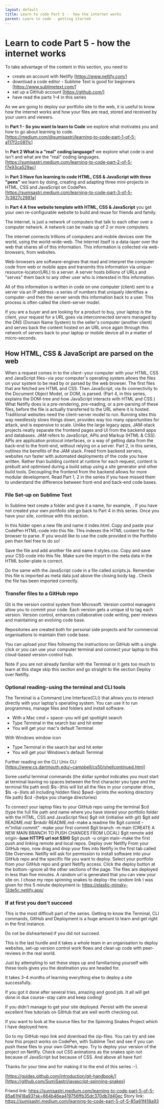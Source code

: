 ```yaml
---
layout: default
title: Learn to code Part 5 -  how the internet works
parent: Learn to code - getting started
---
```


# Learn to code Part 5 - how the internet works

To take advantage of the content in this section, you need to

- create an account with Netifly [https://www.netlify.com/]
- download a code editor - Sublime Text is good for beginners [https://www.sublimetext.com/]
- set up a GitHub account [https://github.com/]
- have read the parts 1–4 in this series

As we are going to deploy our portfolio site to the web, it is useful to know how the internet works and how your files are read, stored and received by your users and viewers.

In **Part 1 - So you want to learn to Code** we explore what motivates you and how to go about learning to code.[https://medium.com/@sumisastri/learning-to-code-part-1-of-5-a117f2c0811c]

In **Part 2 What is a "real" coding language?** we explore what code is and isn't and what are the "real" coding languages.[https://sumisastri.medium.com/learning-to-code-part-2-of-5-f7e93ca529ac]

In **Part 3 Have fun learning to code HTML, CSS & JavaScript with three "pens"** we learn by doing, creating and adapting three mini-projects in HTML, CSS and JavaScript on CodePen. [https://sumisastri.medium.com/learning-to-code-part-3-of-5-7c3827c2981a]

In **Part 4 A free website template with HTML, CSS & JavaScript** you get your own re-configurable website to build and reuse for friends and family.

The internet, is just a network of computers that talk to each other over a computer network. A network can be made up of 2 or more computers.

The internet connects trillions of computers and mobile devices over the world, using the world-wide-web. The internet itself is a data-layer over the web that shares all of this information.
This information is collected via web-browsers, from websites.

Web-browsers are software-engines that read and interpret the computer code from web or mobile apps and transmits this information via unique-resource-locator(URL) to a server. A server hosts billions of URLs and "serves" them back to any other user who is interested in this information.

All of this information is written in code on one computer (client) sent to a server via an IP address - a series of numbers that uniquely identifies a computer - and then the server sends this information back to a user. This process is often called the client-server model.

If you are a buyer and are looking for a product to buy, your laptop is the client, your request for a URL goes via interconnected servers managed by the DNS (Domain Name System) to the seller's computer (another client) and serves back the content hosted on an URL once again through this network of servers back to your laptop or mobile device all in a matter of micro-seconds.

## How HTML, CSS & JavaScript are parsed on the web

When a request comes in to the client - your computer with your HTML, CSS and JavaScript files - via your computer's operating system allows the files on your system to be read by or parsed by the web browser.
The first files that are fetched are HTML and CSS. Then JavaScript, via its connectivity to the Document Object Model, or DOM, is parsed. (Part 4, in this series, explains the DOM-tree and how JavaScript interacts with HTML and CSS.)
What Netifly does is a pre-rendering, pre-reading, or a pre-parsing of these files, before the file is actually transferred to the URL where it is hosted.
Traditional websites need the client-server model to run. Running sites this way needlessly slows things down, provides way too many opportunities for attack, and is expensive to scale.
Unlike the large legacy apps, JAM-stack projects neatly separate the frontend pages and UI from the backend apps and databases. JAM refers to JavaScript, APIs and Markup (HTML & CSS). APIs are application protocol interfaces, or a way of getting data from the back-end to the front-end, without relying on a server.
Part 2, in this series, outlines the benefits of the JAM stack.
Freed from backend servers, websites run faster with automated deployments of the code you have written.
Rather than building content at runtime for each request, content is prebuilt and optimised during a build setup using a site generator and other build tools.
Decoupling the frontend from the backend allows for more modular development.
Read Part 1, 2 in the series if you have missed them to understand the difference between front-end and back-end code bases.

### File Set-up on Sublime Text

In Sublime text create a folder and give it a name, for example, <My porfolio folder>. If you have not created your own portfolio site go back to Part 4 in this series. Once you have your site, continue with this section.

In this folder open a new file and name it index.html. Copy and paste your CodePen HTML-code into this file. This indexes the HTML content for the browser to parse. If you would like to use the code provided in the Portfolio pen then feel free to do so!

Save the file and add another file and name it styles.css. Copy and save your CSS-code into this file. Make sure the import in the meta data in the HTML boiler-plate is correct.

Do the same with the JavaScript code in a file called scripts.js. Remember this file is imported as meta data just above the closing body tag </body>. Check the file has been imported correctly.

### Transfer files to a GitHub repo

Git is the version control system from Microsoft. Version control managers allow you to commit your code. Each version gets a unique id to tag each version. Version control, enhances collaborative code writing, peer reviews and maintaining an evolving code base.

Repositories are created both for personal side projects and for commercial organisations to maintain their code base.

You can upload your files following the instructions on GitHub with a single click or you can use your computer terminal and connect your laptop to this cloud-based version-control hub.

Note if you are not already familiar with the Terminal or it gets too much to learn at this stage skip this section and go straight to the section Deploy over Netifly.

### Optional reading - using the terminal and CLI tools

The Terminal is a Command Line Interface(CLI) that allows you to interact directly with your laptop's operating system.
You can use it to run programmes, manage files and folders and install software.

- With a Mac cmd + space - you will get spotlight search
- Type Terminal in the search bar and hit enter
- You will get your mac's default Terminal

With Windows window icon

- Type Terminal in the search bar and hit enter
- You will get your Windows's default Terminal

Further reading on the CLI
Unix CLI [https://www.cs.dartmouth.edu/~campbell/cs50/shellcontinued.html]

Some useful terminal commands (the dollar symbol indicates you must start at terminal leaving no spaces between the first character you type and the terminal file path end)
$ls - (this will list all the files in your computer drive_
$ls -a - (lists all including hidden files)
$pwd - (prints the working directory file path)
$cd -(helps you change directories)

To connect your laptop files to your GitHub repo using the terminal
$cd (type the full file path and name where you have stored your portfolio folder with the HTML, CSS and JavaScript files)
$git init (initialise with git)
$git add README.md/ $mkdir README.md - make a readme file
$git commit -m"initial commit" -make your first commit
$git branch -m main (CREATE A NEW MAIN BRANCH TO PUSH CHANGES FROM LOCAL)
$git remote add origin - **(use HTTPS url not SSH)**
$git push -u origin main - make the first push and linking remote and local repos.
Deploy over Netifly
From your GitHub repo, now drag and drop your files into Netifly in the first tab called Site Overview.
Netifly will ask for permission to install software into your GitHub repo and the specific file you want to deploy.
Select your portfolio from your GitHub repo and grant Netifly access.
Click the deploy button at the bottom - ignore all the other sections of the page.
The files are deployed in less than five minutes. A random url is generated that you can view your site on.
I chose my repo spinning snakes to deploy - the random link I was given for this 5 minute deployment is: https://elastic-minsky-12de5c.netlify.app/

### If at first you don't succeed

This is the most difficult part of the series. Getting to know the Terminal, CLI commands, GitHub and Deployment is a huge amount to learn and get right in the first instance.

Do not be disheartened if you did not succeed.

This is the last hurdle and it takes a whole team in an organisation to deploy websites, set-up version control work flows and clean up code with peer-reviews in the real world.

Just by attempting to set these steps up and familiarising yourself with these tools gives you the destination you are headed for.

It takes 3–4 months of learning everything else to deploy a site successfully.

If you got it done after several tries, amazing and good job. It all will get done in due course - stay calm and keep coding!

If you didn't manage to get your site deployed. Persist with the several excellent free tutorials on GitHub that are well worth checking out.

If you want to look at the source files for the Spinning Snakes Project which I have deployed here.

Go to my GitHub repo link and download the zip-files. You can try and see how this project works on CodePen, with Sublime Text and see if you can push these files to your own GitHub repo. Try to deploy your version of the project on Netifly. Check out CSS animations as the snakes spin not because of JavaScript but because of CSS. And above all have fun!

Thanks for your time and for making it to the end of this series :-).

[https://guides.github.com/introduction/git-handbook/]
[https://github.com/SumiSastri/javascript-spinning-snakes]

Friend link: https://sumisastri.medium.com/learning-to-code-part-5-of-5-85a61f418a93?sk=664b46ea419756ffb35dc370db7d40ec
Story link: https://sumisastri.medium.com/learning-to-code-part-5-of-5-85a61f418a93
